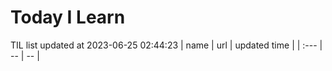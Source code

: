 # Today I Learn 
TIL list updated at 2023-06-25 02:44:23
| name | url | updated time |
| :--- | -- | -- |
